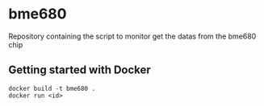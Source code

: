 # bme680
Repository containing the script to monitor get the datas from the bme680 chip 

 ## Getting started with Docker 
```
docker build -t bme680 .
docker run <id>
```
